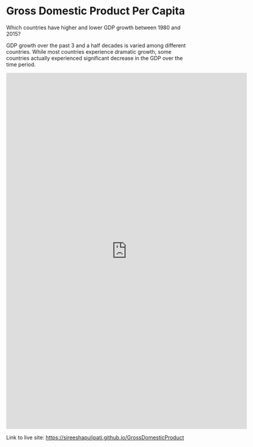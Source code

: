 # Gross Domestic Product Per Capita
Which countries have higher and lower GDP growth between 1980 and 2015?

GDP growth over the past 3 and a half decades is varied among different countries. While most countries experience dramatic growth, some countries actually experienced significant decrease in the GDP over the time period.

<iframe src="https://public.tableau.com/views/GDP_162/Dashboard1?:embed=y&:display_count=yes:showVizHome=no" width="645" height="955" seamless frameborder="0" scrolling="no"></iframe>

Link to live site: https://sireeshapulipati.github.io/GrossDomesticProduct
